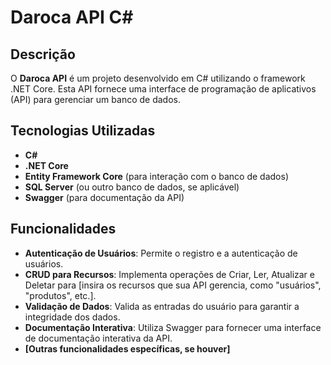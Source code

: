 # Daroca API C#

## Descrição

O **Daroca API** é um projeto desenvolvido em C# utilizando o framework .NET Core. Esta API fornece uma interface de programação de aplicativos (API) para gerenciar um banco de dados.

## Tecnologias Utilizadas

- **C#**
- **.NET Core** 
- **Entity Framework Core** (para interação com o banco de dados)
- **SQL Server** (ou outro banco de dados, se aplicável)
- **Swagger** (para documentação da API)

## Funcionalidades

- **Autenticação de Usuários**: Permite o registro e a autenticação de usuários.
- **CRUD para Recursos**: Implementa operações de Criar, Ler, Atualizar e Deletar para [insira os recursos que sua API gerencia, como "usuários", "produtos", etc.].
- **Validação de Dados**: Valida as entradas do usuário para garantir a integridade dos dados.
- **Documentação Interativa**: Utiliza Swagger para fornecer uma interface de documentação interativa da API.
- **[Outras funcionalidades específicas, se houver]**
